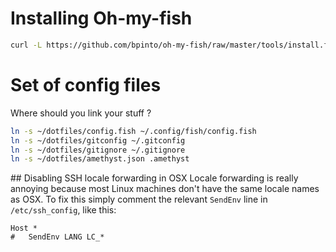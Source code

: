 # Installing Oh-my-fish
 ```bash
curl -L https://github.com/bpinto/oh-my-fish/raw/master/tools/install.fish | fish
```

# Set of config files

Where should you link your stuff ?

```sh
ln -s ~/dotfiles/config.fish ~/.config/fish/config.fish
ln -s ~/dotfiles/gitconfig ~/.gitconfig
ln -s ~/dotfiles/gitignore ~/.gitignore
ln -s ~/dotfiles/amethyst.json .amethyst
```

## Disabling SSH locale forwarding in OSX
Locale forwarding is really annoying because most Linux machines don't have the same locale names as OSX.
To fix this simply comment the relevant `SendEnv` line in `/etc/ssh_config`, like this:

```
Host *
#   SendEnv LANG LC_*
```
